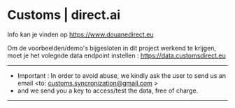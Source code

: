 # Customs | direct.ai

Info kan je vinden op https://www.douanedirect.eu


Om de voorbeelden/demo's bijgesloten in dit project werkend te krijgen, moet je het volegnde data endpoint instellen : 
https://data.customsdirect.eu




*****************************************************************************************************************************************
* Important : In order to avoid abuse, we kindly ask the user to send us an email <to: customs.syncronization@gmail.com >
* and we send you a key to access/test the data, free of charge.
******************************************************************************************************************************************




